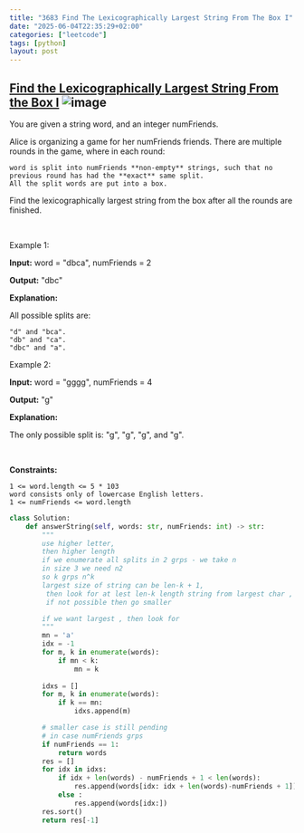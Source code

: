 ```yaml
---
title: "3683 Find The Lexicographically Largest String From The Box I"
date: "2025-06-04T22:35:29+02:00"
categories: ["leetcode"]
tags: [python]
layout: post
---
```


## [Find the Lexicographically Largest String From the Box I](https://leetcode.com/problems/find-the-lexicographically-largest-string-from-the-box-i) ![image](https://img.shields.io/badge/Difficulty-Medium-orange)

You are given a string word, and an integer numFriends.

Alice is organizing a game for her numFriends friends. There are multiple rounds in the game, where in each round:

	word is split into numFriends **non-empty** strings, such that no previous round has had the **exact** same split.
	All the split words are put into a box.

Find the lexicographically largest string from the box after all the rounds are finished.

 

Example 1:

**Input:** word = "dbca", numFriends = 2

**Output:** "dbc"

**Explanation:** 

All possible splits are:

	"d" and "bca".
	"db" and "ca".
	"dbc" and "a".

Example 2:

**Input:** word = "gggg", numFriends = 4

**Output:** "g"

**Explanation:** 

The only possible split is: "g", "g", "g", and "g".

 

**Constraints:**

	1 <= word.length <= 5 * 103
	word consists only of lowercase English letters.
	1 <= numFriends <= word.length

```python
class Solution:
    def answerString(self, words: str, numFriends: int) -> str:
        """
        use higher letter, 
        then higher length
        if we enumerate all splits in 2 grps - we take n 
        in size 3 we need n2
        so k grps n^k 
        largest size of string can be len-k + 1,
         then look for at lest len-k length string from largest char ,
         if not possible then go smaller 

        if we want largest , then look for 
        """
        mn = 'a'
        idx = -1
        for m, k in enumerate(words):
            if mn < k:
                mn = k
        
        idxs = []
        for m, k in enumerate(words):
            if k == mn:
                idxs.append(m)

        # smaller case is still pending
        # in case numFriends grps 
        if numFriends == 1:
            return words
        res = []
        for idx in idxs:
            if idx + len(words) - numFriends + 1 < len(words):
                res.append(words[idx: idx + len(words)-numFriends + 1])
            else :
                res.append(words[idx:])
        res.sort()
        return res[-1]



```